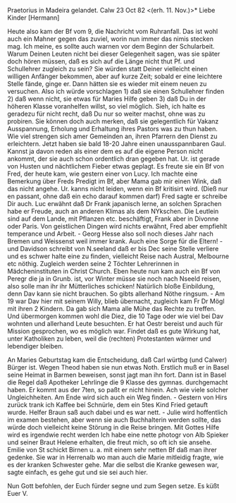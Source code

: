 Praetorius in Madeira gelandet. Calw 23 Oct 82
 <(erh. 11. Nov.)>*
Liebe Kinder [Hermann]

Heute also kam der Bf vom 9, die Nachricht vom Ruhranfall. Das ist wohl auch ein Mahner gegen das zuviel, worin nun immer das nimis stecken mag. Ich meine, es sollte auch warnen vor dem Beginn der Schularbeit. Warum Deinen Leuten nicht bei dieser Gelegenheit sagen, was sie später doch hören müssen, daß es sich auf die Länge nicht thut Pf. und Schullehrer zugleich zu sein? Sie würden statt Deiner vielleicht einen willigen Anfänger bekommen, aber auf kurze Zeit; sobald er eine leichtere Stelle fände, ginge er. Dann hätten sie es wieder mit einem neuen zu versuchen. Also ich würde vorschlagen 1) daß sie einen Schullehrer finden 2) daß wenn nicht, sie etwas für Maries Hilfe geben 3) daß Du in der höheren Klasse voranhelfen willst, so viel möglich. Sieh, ich halte es geradezu für nicht recht, daß Du nur so weiter machst, ohne was zu probiren. Sie können doch auch merken, daß sie gelegentlich für Vakanz Ausspannung, Erholung und Erhaltung ihres Pastors was zu thun haben. Wie viel strengen sich amer Gemeinden an, ihren Pfarrern den Dienst zu erleichtern. Jetzt haben sie bald 18-20 Jahre einen unausspannbaren Gaul. Kannst ja davon reden als einer dem es auf die eigene Person nicht ankommt, der sie auch schon ordentlich dran gegeben hat. 
Ur. ist gerade von Husten und nächtlichem Fieber etwas geplagt. Es freute sie ein Bf von Fred, der heute kam, wie gestern einer von Lucy. Ich machte eine Bemerkung über Freds Predigt im Bf, aber Mama gab mir einen Wink, daß das nicht angehe. Ur. kanns nicht leiden, wenn ein Bf kritisirt wird. (Dieß nur en passant, ohne daß ein echo darauf kommen darf) Fred sagte er schreibe Dir auch. Luc erwähnt daß Dr Frank japanisch lerne, an solchen Sprachen habe er Freude, auch an anderen Klimas als dem NYkschen. Die Leutlein sind auf dem Lande, mit Pflanzen etc. beschäftigt, Frank aber in Divonne oder Paris. Von geistlichen Dingen wird nichts erwähnt, Fred aber empfiehlt temperance und Arbeit. - Georg Hesse also soll noch dieses Jahr nach Bremen und Weissenst weil immer krank. Auch eine Sorge für die Eltern! - und Davidson schreibt von N.seeland daß er bis Dec seine Stelle verliere und es schwer halte eine zu finden, vielleicht Reise nach Austral, Melbourne etc nöthig. Zugleich werden seine 2 Töchter Lehrerinnen in Mädcheninstituten in Christ Church. Eben heute nun kam auch ein Bf von Peregr die ja in Grunb. ist, vor Winter müsse sie noch nach Nseeld reisen, also solle man ihr ihr Mütterliches schicken! Natürlich bloße Einbildung, denn Dav kann sie nicht brauchen. So gibts allerhand Nöthe ringsum. - Am 19 war Dav hier mit seinem Willy, blieb übernacht, zugleich kam Fr Dr Mögl mit ihren 2 Kindern. Da gab sich Mama alle Mühe das Rechte zu treffen. Und übermorgen kommen wohl die Diez, die 10 Tage oder wie viel bei Dav wohnten und allerhand Leute besuchten. Er hat Oestr bereist und auch für Mission gesprochen, wo es möglich war. Findet daß es gute Wirkung hat, unter Katholiken zu leben, weil die (rechten) Protestanten wärmer und lebendiger bleiben.

An Maries Geburtstag kam die Entscheidung, daß Carl würtbg (und Calwer) Bürger ist. Wegen Theod haben sie nun etwas Noth. Erstlich muß er in Basel seine Heimat in Barmen beweisen, sonst jagt man ihn fort. Dann ist in Basel die Regel daß Apotheker Lehrlinge die 9 Klasse des gymnas. durchgemacht haben. Er kommt aus der 7ten, so paßt er nicht hinein. Ach wie viele solcher Ungleichheiten. Am Ende wird sich auch ein Weg finden. - Gestern von Hirs zurück trank ich Kaffee bei Schnürle, dem ein 5tes Kind Fried getauft wurde. Helfer Braun saß auch dabei und es war nett. - Julie wird hoffentlich im examen bestehen, aber wenn sie auch Buchhalterin werden sollte, das würde doch vielleicht keine Störung in die Reise bringen. Mit Gottes Hilfe wird es irgendwie recht werden Ich habe eine nette photogr von Alb Spieker und seiner Braut Helene erhalten, die freut mich, so oft ich sie ansehe. Emilie von St schickt Birnen u. a. mit einem sehr netten Bf daß man ihrer gedenke. Sie war in Herrenalb wo man auch die Marie mitleidig fragte, wie es der kranken Schwester gehe. Mar die selbst die Kranke gewesen war, sagte einfach, es gehe gut und sie sei auch hier.

Nun Gott befohlen, der Euch fürder segne und zum Segen setze. Es küßt  Euer V.

